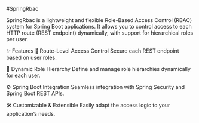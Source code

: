 #SpringRbac

SpringRbac is a lightweight and flexible Role-Based Access Control (RBAC) system for Spring Boot applications. It allows you to control access to each HTTP route (REST endpoint) dynamically, with support for hierarchical roles per user.

✨ Features
🔐 Route-Level Access Control
Secure each REST endpoint based on user roles.

🧱 Dynamic Role Hierarchy
Define and manage role hierarchies dynamically for each user.

⚙️ Spring Boot Integration
Seamless integration with Spring Security and Spring Boot REST APIs.

🛠️ Customizable & Extensible
Easily adapt the access logic to your application’s needs.
